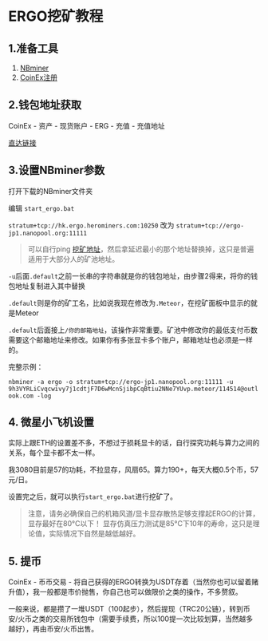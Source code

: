 # ERGO挖矿教程

## 1.准备工具

1. [NBminer](https://github.com/NebuTech/NBMiner/releases/download/v39.1/NBMiner_39.1_Win.zip)
2. [CoinEx注册](https://www.coinex.com/)

## 2.钱包地址获取

CoinEx - 资产 - 现货账户 - ERG - 充值 - 充值地址

[直达链接](https://www.coinex.com/asset/deposit?type=ERG)

## 3.设置NBminer参数

打开下载的NBminer文件夹

编辑 `start_ergo.bat`

`stratum+tcp://hk.ergo.herominers.com:10250` 改为  `stratum+tcp://ergo-jp1.nanopool.org:11111`

> 可以自行ping [挖矿地址](https://ergo.nanopool.org/)，然后拿延迟最小的那个地址替换掉，这只是普遍适用于大部分人的矿池地址。

`-u`后面`.default`之前一长串的字符串就是你的钱包地址，由步骤2得来，将你的钱包地址复制进入其中替换

`.default`则是你的矿工名，比如说我现在修改为`.Meteor`，在挖矿面板中显示的就是Meteor

`.default`后面接上`/你的邮箱地址`，该操作非常重要。矿池中修改你的最低支付币数需要这个邮箱地址来修改。如果你有多张显卡多个账户，邮箱地址也必须是一样的。

完整示例：

`nbminer -a ergo -o stratum+tcp://ergo-jp1.nanopool.org:11111 -u 9h3VYRLiCvqcwivy7j1cdtjF7D6wMcnSjibpCqBtiu2NNe7YUvp.meteor/114514@outlook.com -log`

## 4. 微星小飞机设置

实际上跟ETH的设置差不多，不想过于损耗显卡的话，自行探究功耗与算力之间的关系，每个显卡都不太一样。

我3080目前是57的功耗，不拉显存，风扇65。算力190+，每天大概0.5个币，57元/日。

设置完之后，就可以执行`start_ergo.bat`进行挖矿了。

> 注意，请务必确保自己的机箱风道/显卡显存散热足够支撑起ERGO的计算，显存最好在80°C以下！
> 显存仿真压力测试是85°C下10年的寿命，这只是理论值，实际情况下自然是越低越好。

## 5. 提币

CoinEx - 币币交易 - 将自己获得的ERGO转换为USDT存着（当然你也可以留着赌升值），我一般都是市价抛售，你自己也可以做限价之类的操作，不多赘叙。

一般来说，都是攒了一堆USDT（100起步），然后提现（TRC20公链），转到币安/火币之类的交易所钱包中（需要手续费，所以100提一次比较划算，当然越多越好），再由币安/火币出售。

